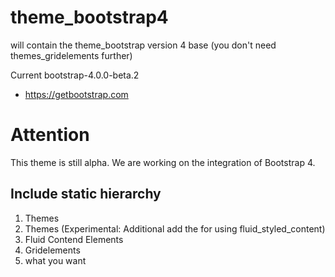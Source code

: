 # theme_bootstrap4
will contain the theme_bootstrap version 4 base
(you don't need themes_gridelements further)

Current bootstrap-4.0.0-beta.2
* https://getbootstrap.com


Attention
=========
This theme is still alpha. We are working on the integration of Bootstrap 4.



Include static hierarchy
------------------------
1. Themes
2. Themes (Experimental: Additional add the for using fluid_styled_content)
3. Fluid Contend Elements
4. Gridelements 
5. what you want
